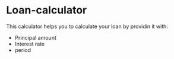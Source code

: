 # Loan-calculator

This calculator helps you to calculate your loan by providin it with:
* Principal amount
* Interest rate
* period
